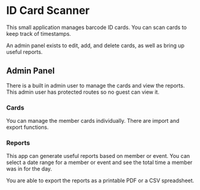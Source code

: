 # ID Card Scanner

This small application manages barcode ID cards. You can scan cards to keep track of timestamps.

An admin panel exists to edit, add, and delete cards, as well as bring up useful reports.

## Admin Panel

There is a built in admin user to manage the cards and view the reports. This admin user has protected routes so no guest can view it.

### Cards

You can manage the member cards individually. There are import and export functions.

### Reports

This app can generate useful reports based on member or event. You can select a date range for a member or event and see the total time a member was in for the day.

You are able to export the reports as a printable PDF or a CSV spreadsheet.
